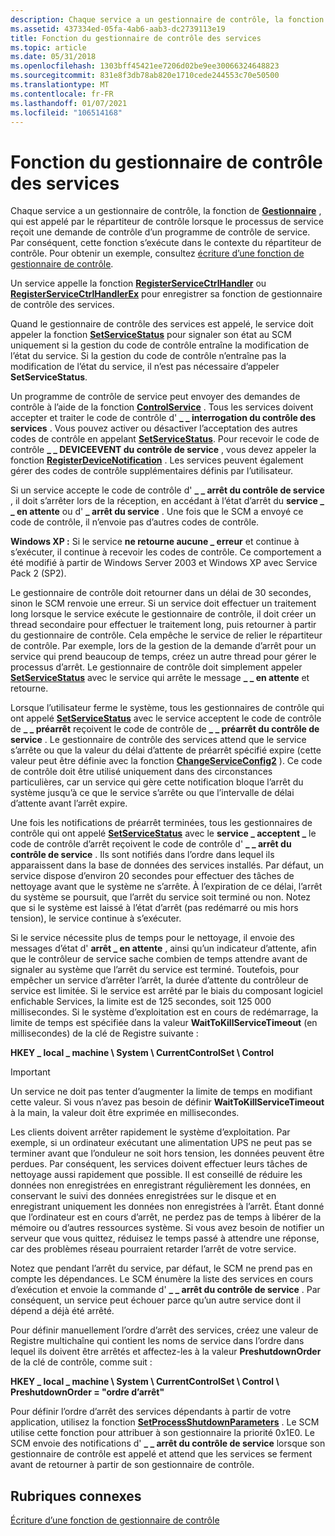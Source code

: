 ```yaml
---
description: Chaque service a un gestionnaire de contrôle, la fonction de gestionnaire, qui est appelé par le répartiteur de contrôle lorsque le processus de service reçoit une demande de contrôle d’un programme de contrôle de service.
ms.assetid: 437334ed-05fa-4ab6-aab3-dc2739113e19
title: Fonction du gestionnaire de contrôle des services
ms.topic: article
ms.date: 05/31/2018
ms.openlocfilehash: 1303bff45421ee7206d02be9ee30066324648823
ms.sourcegitcommit: 831e8f3db78ab820e1710cede244553c70e50500
ms.translationtype: MT
ms.contentlocale: fr-FR
ms.lasthandoff: 01/07/2021
ms.locfileid: "106514168"
---
```

# <a name="service-control-handler-function"></a>Fonction du gestionnaire de contrôle des services

Chaque service a un gestionnaire de contrôle, la fonction de [**Gestionnaire**](/windows/desktop/api/Winsvc/nc-winsvc-lphandler_function) , qui est appelé par le répartiteur de contrôle lorsque le processus de service reçoit une demande de contrôle d’un programme de contrôle de service. Par conséquent, cette fonction s’exécute dans le contexte du répartiteur de contrôle. Pour obtenir un exemple, consultez [écriture d’une fonction de gestionnaire de contrôle](writing-a-control-handler-function.md).

Un service appelle la fonction [**RegisterServiceCtrlHandler**](/windows/desktop/api/Winsvc/nf-winsvc-registerservicectrlhandlera) ou [**RegisterServiceCtrlHandlerEx**](/windows/desktop/api/Winsvc/nf-winsvc-registerservicectrlhandlerexa) pour enregistrer sa fonction de gestionnaire de contrôle des services.

Quand le gestionnaire de contrôle des services est appelé, le service doit appeler la fonction [**SetServiceStatus**](/windows/desktop/api/Winsvc/nf-winsvc-setservicestatus) pour signaler son état au SCM uniquement si la gestion du code de contrôle entraîne la modification de l’état du service. Si la gestion du code de contrôle n’entraîne pas la modification de l’état du service, il n’est pas nécessaire d’appeler **SetServiceStatus**.

Un programme de contrôle de service peut envoyer des demandes de contrôle à l’aide de la fonction [**ControlService**](/windows/desktop/api/Winsvc/nf-winsvc-controlservice) . Tous les services doivent accepter et traiter le code de contrôle d' **\_ \_ interrogation du contrôle des services** . Vous pouvez activer ou désactiver l’acceptation des autres codes de contrôle en appelant [**SetServiceStatus**](/windows/desktop/api/Winsvc/nf-winsvc-setservicestatus). Pour recevoir le code de contrôle **\_ \_ DEVICEEVENT du contrôle de service** , vous devez appeler la fonction [**RegisterDeviceNotification**](/windows/desktop/api/winuser/nf-winuser-registerdevicenotificationa) . Les services peuvent également gérer des codes de contrôle supplémentaires définis par l’utilisateur.

Si un service accepte le code de contrôle d' **\_ \_ arrêt du contrôle de service** , il doit s’arrêter lors de la réception, en accédant à l’état d’arrêt du **service \_ \_ en attente** ou d' **\_ arrêt du service** . Une fois que le SCM a envoyé ce code de contrôle, il n’envoie pas d’autres codes de contrôle.

**Windows XP :** Si le service **ne retourne aucune \_ erreur** et continue à s’exécuter, il continue à recevoir les codes de contrôle. Ce comportement a été modifié à partir de Windows Server 2003 et Windows XP avec Service Pack 2 (SP2).

Le gestionnaire de contrôle doit retourner dans un délai de 30 secondes, sinon le SCM renvoie une erreur. Si un service doit effectuer un traitement long lorsque le service exécute le gestionnaire de contrôle, il doit créer un thread secondaire pour effectuer le traitement long, puis retourner à partir du gestionnaire de contrôle. Cela empêche le service de relier le répartiteur de contrôle. Par exemple, lors de la gestion de la demande d’arrêt pour un service qui prend beaucoup de temps, créez un autre thread pour gérer le processus d’arrêt. Le gestionnaire de contrôle doit simplement appeler [**SetServiceStatus**](/windows/desktop/api/Winsvc/nf-winsvc-setservicestatus) avec le service qui arrête le message **\_ \_ en attente** et retourne.

Lorsque l’utilisateur ferme le système, tous les gestionnaires de contrôle qui ont appelé [**SetServiceStatus**](/windows/desktop/api/Winsvc/nf-winsvc-setservicestatus) avec le service acceptent le code de contrôle de **\_ \_ préarrêt** reçoivent le code de contrôle de **\_ \_ préarrêt du contrôle de service** . Le gestionnaire de contrôle des services attend que le service s’arrête ou que la valeur du délai d’attente de préarrêt spécifié expire (cette valeur peut être définie avec la fonction [**ChangeServiceConfig2**](/windows/desktop/api/Winsvc/nf-winsvc-changeserviceconfig2a) ). Ce code de contrôle doit être utilisé uniquement dans des circonstances particulières, car un service qui gère cette notification bloque l’arrêt du système jusqu’à ce que le service s’arrête ou que l’intervalle de délai d’attente avant l’arrêt expire.

Une fois les notifications de préarrêt terminées, tous les gestionnaires de contrôle qui ont appelé [**SetServiceStatus**](/windows/desktop/api/Winsvc/nf-winsvc-setservicestatus) avec le **service \_ acceptent \_** le code de contrôle d’arrêt reçoivent le code de contrôle d' **\_ \_ arrêt du contrôle de service** . Ils sont notifiés dans l’ordre dans lequel ils apparaissent dans la base de données des services installés. Par défaut, un service dispose d’environ 20 secondes pour effectuer des tâches de nettoyage avant que le système ne s’arrête. À l’expiration de ce délai, l’arrêt du système se poursuit, que l’arrêt du service soit terminé ou non. Notez que si le système est laissé à l’état d’arrêt (pas redémarré ou mis hors tension), le service continue à s’exécuter.

Si le service nécessite plus de temps pour le nettoyage, il envoie des messages d’état d' **arrêt \_ en attente** , ainsi qu’un indicateur d’attente, afin que le contrôleur de service sache combien de temps attendre avant de signaler au système que l’arrêt du service est terminé. Toutefois, pour empêcher un service d’arrêter l’arrêt, la durée d’attente du contrôleur de service est limitée. Si le service est arrêté par le biais du composant logiciel enfichable Services, la limite est de 125 secondes, soit 125 000 millisecondes. Si le système d’exploitation est en cours de redémarrage, la limite de temps est spécifiée dans la valeur **WaitToKillServiceTimeout** (en millisecondes) de la clé de Registre suivante :

**HKEY \_ local \_ machine \\ System \\ CurrentControlSet \\ Control**

> [!IMPORTANT]
> Un service ne doit pas tenter d’augmenter la limite de temps en modifiant cette valeur. Si vous n’avez pas besoin de définir **WaitToKillServiceTimeout** à la main, la valeur doit être exprimée en millisecondes.

Les clients doivent arrêter rapidement le système d’exploitation. Par exemple, si un ordinateur exécutant une alimentation UPS ne peut pas se terminer avant que l’onduleur ne soit hors tension, les données peuvent être perdues. Par conséquent, les services doivent effectuer leurs tâches de nettoyage aussi rapidement que possible. Il est conseillé de réduire les données non enregistrées en enregistrant régulièrement les données, en conservant le suivi des données enregistrées sur le disque et en enregistrant uniquement les données non enregistrées à l’arrêt. Étant donné que l’ordinateur est en cours d’arrêt, ne perdez pas de temps à libérer de la mémoire ou d’autres ressources système. Si vous avez besoin de notifier un serveur que vous quittez, réduisez le temps passé à attendre une réponse, car des problèmes réseau pourraient retarder l’arrêt de votre service.

Notez que pendant l’arrêt du service, par défaut, le SCM ne prend pas en compte les dépendances. Le SCM énumère la liste des services en cours d’exécution et envoie la commande d' **\_ \_ arrêt du contrôle de service** . Par conséquent, un service peut échouer parce qu’un autre service dont il dépend a déjà été arrêté.

Pour définir manuellement l’ordre d’arrêt des services, créez une valeur de Registre multichaîne qui contient les noms de service dans l’ordre dans lequel ils doivent être arrêtés et affectez-les à la valeur **PreshutdownOrder** de la clé de contrôle, comme suit :

**HKEY \_ local \_ machine \\ System \\ CurrentControlSet \\ Control \\ PreshutdownOrder = "ordre d’arrêt"**

Pour définir l’ordre d’arrêt des services dépendants à partir de votre application, utilisez la fonction [**SetProcessShutdownParameters**](/windows/desktop/api/processthreadsapi/nf-processthreadsapi-setprocessshutdownparameters) . Le SCM utilise cette fonction pour attribuer à son gestionnaire la priorité 0x1E0. Le SCM envoie des notifications d' **\_ \_ arrêt du contrôle de service** lorsque son gestionnaire de contrôle est appelé et attend que les services se ferment avant de retourner à partir de son gestionnaire de contrôle.

## <a name="related-topics"></a>Rubriques connexes

<dl> <dt>

[Écriture d’une fonction de gestionnaire de contrôle](writing-a-control-handler-function.md)
</dt> </dl>

 

 
